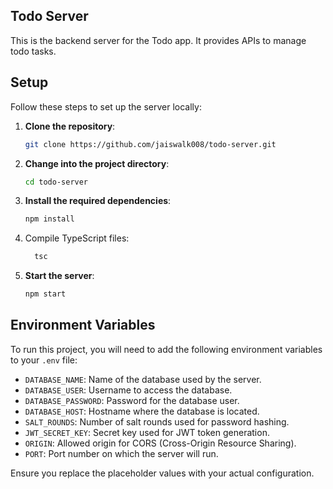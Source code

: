 
## Todo Server

This is the backend server for the Todo app. It provides APIs to manage todo tasks.

## Setup

Follow these steps to set up the server locally:

1. **Clone the repository**:
    ```bash
    git clone https://github.com/jaiswalk008/todo-server.git
    ```

2. **Change into the project directory**:
    ```bash
    cd todo-server
    ```

3. **Install the required dependencies**:
    ```bash
    npm install
    ```
4. Compile TypeScript files:
    ```bash
      tsc
    ```
5. **Start the server**:
    ```bash
    npm start
    ```

## Environment Variables

To run this project, you will need to add the following environment variables to your `.env` file:

- `DATABASE_NAME`: Name of the database used by the server.
- `DATABASE_USER`: Username to access the database.
- `DATABASE_PASSWORD`: Password for the database user.
- `DATABASE_HOST`: Hostname where the database is located.
- `SALT_ROUNDS`: Number of salt rounds used for password hashing.
- `JWT_SECRET_KEY`: Secret key used for JWT token generation.
- `ORIGIN`: Allowed origin for CORS (Cross-Origin Resource Sharing).
- `PORT`: Port number on which the server will run.

Ensure you replace the placeholder values with your actual configuration.


